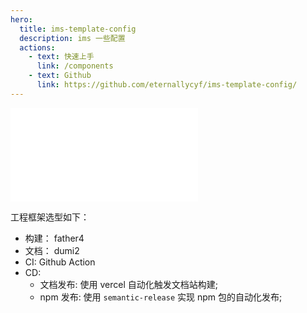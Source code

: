 ```yaml
---
hero:
  title: ims-template-config
  description: ims 一些配置
  actions:
    - text: 快速上手
      link: /components
    - text: Github
      link: https://github.com/eternallycyf/ims-template-config/
---
```


<embed src="../README.md"></embed>

工程框架选型如下：

- 构建： father4
- 文档： dumi2
- CI: Github Action
- CD:
  - 文档发布: 使用 vercel 自动化触发文档站构建;
  - npm 发布: 使用 `semantic-release` 实现 npm 包的自动化发布;
